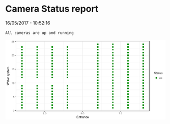 Camera Status report
================
16/05/2017 - 10:52:16

    All cameras are up and running

![](camreport_files/figure-markdown_github/unnamed-chunk-2-1.png)
